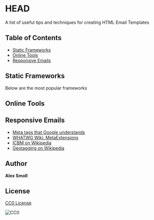 # HEAD

A list of useful tips and techniques for creating HTML Email Templates

## Table of Contents

- [Static Frameworks](#static-frameworks)
- [Online Tools](#online-tools)
- [Responsive Emails](#responsive-emails)

## Static Frameworks

Below are the most popular frameworks


## Online Tools


## Responsive Emails

- [Meta tags that Google understands](https://support.google.com/webmasters/answer/79812?hl=en)
- [WHATWG Wiki: MetaExtensions](https://wiki.whatwg.org/wiki/MetaExtensions)
- [ICBM on Wikipedia](https://en.wikipedia.org/wiki/ICBM_address#Modern_use)
- [Geotagging on Wikipedia](https://en.wikipedia.org/wiki/Geotagging#HTML_pages)

## Author

**Alex Smoll**

## License

[CC0 License](LICENSE)

![CC0](http://i.creativecommons.org/p/zero/1.0/88x31.png "CC0")
